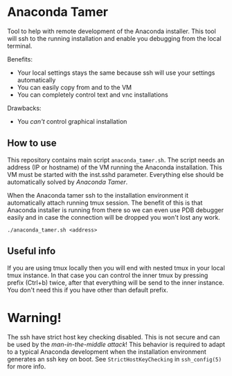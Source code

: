 # Anaconda Tamer
Tool to help with remote development of the Anaconda installer. This tool will ssh to the running installation and enable you debugging from the local terminal.

Benefits: 

* Your local settings stays the same because ssh will use your settings automatically
* You can easily copy from and to the VM
* You can completely control text and vnc installations

Drawbacks:

* You *can't* control graphical installation


## How to use
This repository contains main script `anaconda_tamer.sh`. The script needs an address (IP or hostname) of the VM running the Anaconda installation. This VM must be started with the inst.sshd parameter. Everything else should be automatically solved by *Anaconda Tamer*.

When the Anaconda tamer ssh to the installation environment it automatically attach running tmux session. The benefit of this is that Anaconda installer is running from there so we can even use PDB debugger easily and in case the connection will be dropped you won't lost any work.

``
./anaconda_tamer.sh <address>
``

## Useful info
If you are using tmux locally then you will end with nested tmux in your local tmux instance. In that case you can control the inner tmux by pressing prefix (Ctrl+b) twice, after that everything will be send to the inner instance. You don't need this if you have other than default prefix.

# Warning!
The ssh have strict host key checking disabled. This is not secure and can be used by the *man-in-the-middle attack*! This behavior is required to adapt to a typical Anaconda development when the installation environment generates an ssh key on boot. See `StrictHostKeyChecking` in `ssh_config(5)` for more info.
